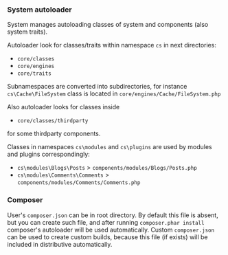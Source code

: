 ### System autoloader
System manages autoloading classes of system and components (also system traits).

Autoloader look for classes/traits within namespace `cs` in next directories:
* `core/classes`
* `core/engines`
* `core/traits`

Subnamespaces are converted into subdirectories, for instance `cs\Cache\FileSystem` class is located in `core/engines/Cache/FileSystem.php`

Also autoloader looks for classes inside
* `core/classes/thirdparty`

for some thirdparty components.

Classes in namespaces `cs\modules` and `cs\plugins` are used by modules and plugins correspondingly:
* `cs\modules\Blogs\Posts` > `components/modules/Blogs/Posts.php`
* `cs\modules\Comments\Comments` > `components/modules/Comments/Comments.php`

### Composer
User's `composer.json` can be in root directory.
By default this file is absent, but you can create such file, and after running `composer.phar install` composer's autoloader will be used automatically.
Custom `composer.json` can be used to create custom builds, because this file (if exists) will be included in distributive automatically.
